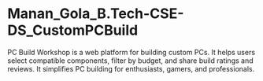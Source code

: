 # Manan_Gola_B.Tech-CSE-DS_CustomPCBuild
PC Build Workshop is a web platform for building custom PCs. It helps users select compatible components, filter by budget, and share build ratings and reviews. It simplifies PC building for enthusiasts, gamers, and professionals.
